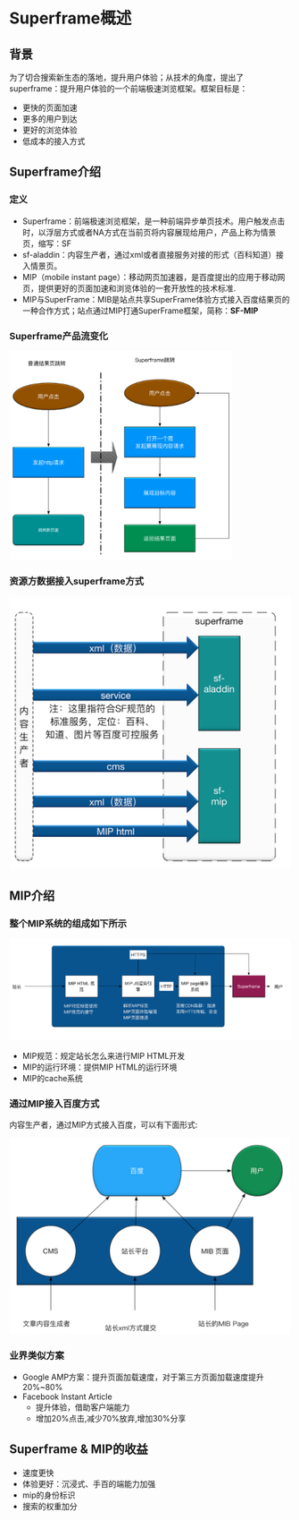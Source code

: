 # Superframe概述

## 背景
	
为了切合搜索新生态的落地，提升用户体验；从技术的角度，提出了superframe：提升用户体验的一个前端极速浏览框架。框架目标是：

* 更快的页面加速
* 更多的用户到达
* 更好的浏览体验
* 低成本的接入方式

## Superframe介绍
### 定义
* Superframe：前端极速浏览框架，是一种前端异步单页技术。用户触发点击时，以浮层方式或者NA方式在当前页将内容展现给用户，产品上称为情景页，缩写：SF
* sf-aladdin：内容生产者，通过xml或者直接服务对接的形式（百科知道）接入情景页。
* MIP（mobile instant page）：移动网页加速器，是百度提出的应用于移动网页，提供更好的页面加速和浏览体验的一套开放性的技术标准.
* MIP与SuperFrame：MIB是站点共享SuperFrame体验方式接入百度结果页的一种合作方式；站点通过MIP打通SuperFrame框架，简称：**SF-MIP**

### Superframe产品流变化

<img src="img/about/sf_process.png" width="400">

### 资源方数据接入superframe方式

<img src="img/about/sf_data.png" width="600">



## MIP介绍

### 整个MIP系统的组成如下所示

<img src="img/about/mib_module.png" width="900">

* MIP规范：规定站长怎么来进行MIP HTML开发
* MIP的运行环境：提供MIP HTML的运行环境
* MIP的cache系统

### 通过MIP接入百度方式
内容生产者，通过MIP方式接入百度，可以有下面形式:


<img src="img/about/mib_in_baidu.png" width="600">

### 业界类似方案

* Google AMP方案：提升页面加载速度，对于第三方页面加载速度提升20%~80%
* Facebook Instant Article
	* 提升体验，借助客户端能力
	* 增加20%点击,减少70%放弃,增加30%分享 

## Superframe & MIP的收益
* 速度更快
* 体验更好：沉浸式、手百的端能力加强
* mip的身份标识
* 搜索的权重加分





